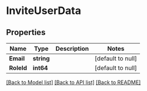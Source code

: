 # InviteUserData

## Properties
Name | Type | Description | Notes
------------ | ------------- | ------------- | -------------
**Email** | **string** |  | [default to null]
**RoleId** | **int64** |  | [default to null]

[[Back to Model list]](../README.md#documentation-for-models) [[Back to API list]](../README.md#documentation-for-api-endpoints) [[Back to README]](../README.md)



